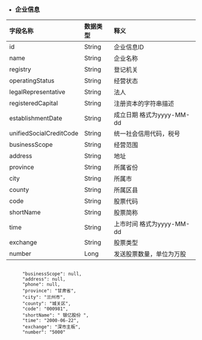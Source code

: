 * ### 企业信息

| 字段名称 | 数据类型 | 释义 |
| :--- | :--- | :--- |
| id | String | 企业信息ID |
| name | String | 企业名称 |
| registry | String | 登记机关 |
| operatingStatus | String | 经营状态 |
| legalRepresentative | String | 法人 |
| registeredCapital | String | 注册资本的字符串描述 |
| establishmentDate | String | 成立日期 格式为yyyy-MM-dd |
| unifiedSocialCreditCode | String | 统一社会信用代码，税号 |
| businessScope | String | 经营范围 |
| address | String | 地址 |
| province | String | 所属省份 |
| city | String | 所属市 |
| county | String | 所属区县 |
| code | String | 股票代码 |
| shortName | String | 股票简称 |
| time | String | 上市时间 格式为yyyy-MM-dd |
| exchange | String | 股票类型 |
| number | Long | 发送股票数量，单位为万股 |

```

      "businessScope": null,
      "address": null,
      "phone": null,
      "province": "甘肃省",
      "city": "兰州市",
      "county": "城关区",
      "code": "000981",
      "shortName": " 银亿股份 ",
      "time": "2000-06-22",
      "exchange": "深市主板",
      "number": "5000"
```



